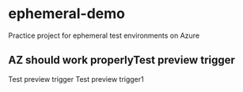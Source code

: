 # ephemeral-demo
 Practice project for ephemeral test environments on Azure
## AZ should work properlyTest preview trigger
Test preview trigger
Test preview trigger1
